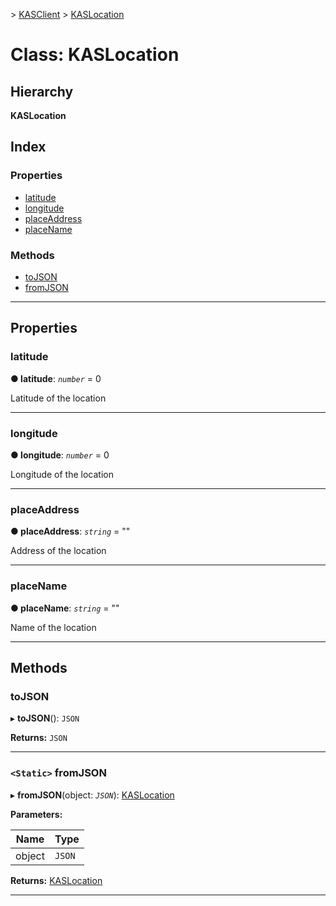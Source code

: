 [](../README.md) > [KASClient](../modules/kasclient.md) > [KASLocation](../classes/kasclient.kaslocation.md)

# Class: KASLocation

## Hierarchy

**KASLocation**

## Index

### Properties

* [latitude](kasclient.kaslocation.md#latitude)
* [longitude](kasclient.kaslocation.md#longitude)
* [placeAddress](kasclient.kaslocation.md#placeaddress)
* [placeName](kasclient.kaslocation.md#placename)


### Methods

* [toJSON](kasclient.kaslocation.md#tojson)
* [fromJSON](kasclient.kaslocation.md#fromjson)




---

## Properties

<a id="latitude"></a>

###  latitude

**● latitude**: *`number`* = 0


Latitude of the location


___




<a id="longitude"></a>

###  longitude

**● longitude**: *`number`* = 0


Longitude of the location


___




<a id="placeaddress"></a>

###  placeAddress

**● placeAddress**: *`string`* = ""


Address of the location


___




<a id="placename"></a>

###  placeName

**● placeName**: *`string`* = ""


Name of the location


___





## Methods

<a id="tojson"></a>

###  toJSON

▸ **toJSON**(): `JSON`

**Returns:** `JSON`

___




<a id="fromjson"></a>

### `<Static>` fromJSON

▸ **fromJSON**(object: *`JSON`*): [KASLocation](kasclient.kaslocation.md)

**Parameters:**

| Name | Type |
| ------ | ------ |
| object | `JSON` |

**Returns:** [KASLocation](kasclient.kaslocation.md)

___





